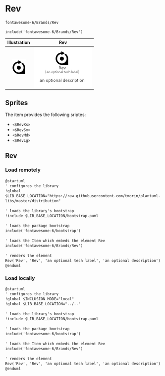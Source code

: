 # Rev


```text
fontawesome-6/Brands/Rev
```

```text
include('fontawesome-6/Brands/Rev')
```



| Illustration | Rev |
| :---: | :---: |
| ![illustration for Illustration](../../fontawesome-6/Brands/Rev.png) | ![illustration for Rev](../../fontawesome-6/Brands/Rev.Local.png) |



## Sprites
The item provides the following sriptes:

- `<$RevXs>`
- `<$RevSm>`
- `<$RevMd>`
- `<$RevLg>`





## Rev

### Load remotely
```plantuml
@startuml
' configures the library
!global $LIB_BASE_LOCATION="https://raw.githubusercontent.com/tmorin/plantuml-libs/master/distribution"

' loads the library's bootstrap
!include $LIB_BASE_LOCATION/bootstrap.puml

' loads the package bootstrap
include('fontawesome-6/bootstrap')

' loads the Item which embeds the element Rev
include('fontawesome-6/Brands/Rev')

' renders the element
Rev('Rev', 'Rev', 'an optional tech label', 'an optional description')
@enduml
```

### Load locally
```plantuml
@startuml
' configures the library
!global $INCLUSION_MODE="local"
!global $LIB_BASE_LOCATION="../.."

' loads the library's bootstrap
!include $LIB_BASE_LOCATION/bootstrap.puml

' loads the package bootstrap
include('fontawesome-6/bootstrap')

' loads the Item which embeds the element Rev
include('fontawesome-6/Brands/Rev')

' renders the element
Rev('Rev', 'Rev', 'an optional tech label', 'an optional description')
@enduml
```

